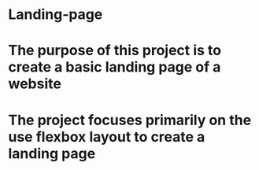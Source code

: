 # Landing-page
# The purpose of this project is to create a basic landing page of a website
# The project focuses primarily on the use flexbox layout to create a landing page
